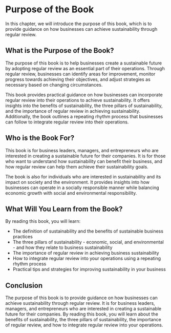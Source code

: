 Purpose of the Book
============================================

In this chapter, we will introduce the purpose of this book, which is to provide guidance on how businesses can achieve sustainability through regular review.

What is the Purpose of the Book?
--------------------------------

The purpose of this book is to help businesses create a sustainable future by adopting regular review as an essential part of their operations. Through regular review, businesses can identify areas for improvement, monitor progress towards achieving their objectives, and adjust strategies as necessary based on changing circumstances.

This book provides practical guidance on how businesses can incorporate regular review into their operations to achieve sustainability. It offers insights into the benefits of sustainability, the three pillars of sustainability, and the importance of regular review in achieving sustainability. Additionally, the book outlines a repeating rhythm process that businesses can follow to integrate regular review into their operations.

Who is the Book For?
--------------------

This book is for business leaders, managers, and entrepreneurs who are interested in creating a sustainable future for their companies. It is for those who want to understand how sustainability can benefit their business, and how regular review can help them achieve their sustainability goals.

The book is also for individuals who are interested in sustainability and its impact on society and the environment. It provides insights into how businesses can operate in a socially responsible manner while balancing economic growth with social and environmental responsibility.

What Will You Learn from the Book?
----------------------------------

By reading this book, you will learn:

* The definition of sustainability and the benefits of sustainable business practices
* The three pillars of sustainability - economic, social, and environmental - and how they relate to business sustainability
* The importance of regular review in achieving business sustainability
* How to integrate regular review into your operations using a repeating rhythm process
* Practical tips and strategies for improving sustainability in your business

Conclusion
----------

The purpose of this book is to provide guidance on how businesses can achieve sustainability through regular review. It is for business leaders, managers, and entrepreneurs who are interested in creating a sustainable future for their companies. By reading this book, you will learn about the benefits of sustainability, the three pillars of sustainability, the importance of regular review, and how to integrate regular review into your operations.

